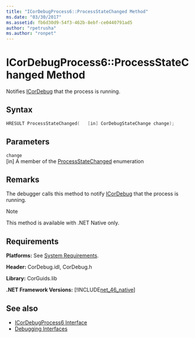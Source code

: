 ```yaml
---
title: "ICorDebugProcess6::ProcessStateChanged Method"
ms.date: "03/30/2017"
ms.assetid: fb6d30d9-54f3-462b-8ebf-ce0440791ad5
author: "rpetrusha"
ms.author: "ronpet"
---
```

# ICorDebugProcess6::ProcessStateChanged Method
Notifies [ICorDebug](../../../../docs/framework/unmanaged-api/debugging/icordebug-interface.md) that the process is running.  
  
## Syntax  
  
```cpp  
HRESULT ProcessStateChanged(   [in] CorDebugStateChange change);  
```  
  
## Parameters  
 `change`  
 [in] A member of the [ProcessStateChanged](../../../../docs/framework/unmanaged-api/debugging/icordebugprocess6-processstatechanged-method.md) enumeration  
  
## Remarks  
 The debugger calls this method to notify [ICorDebug](../../../../docs/framework/unmanaged-api/debugging/icordebug-interface.md) that the process is running.  
  
> [!NOTE]
> This method is available with .NET Native only.  
  
## Requirements  
 **Platforms:** See [System Requirements](../../../../docs/framework/get-started/system-requirements.md).  
  
 **Header:** CorDebug.idl, CorDebug.h  
  
 **Library:** CorGuids.lib  
  
 **.NET Framework Versions:** [!INCLUDE[net_46_native](../../../../includes/net-46-native-md.md)]  
  
## See also

- [ICorDebugProcess6 Interface](../../../../docs/framework/unmanaged-api/debugging/icordebugprocess6-interface.md)
- [Debugging Interfaces](../../../../docs/framework/unmanaged-api/debugging/debugging-interfaces.md)
